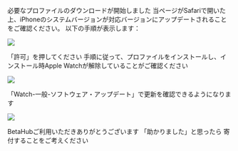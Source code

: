 必要なプロファイルのダウンロードが開始しました
当ページがSafariで開いた上、iPhoneのシステムバージョンが対応バージョンにアップデートされることをご確認ください。
以下の手順が表示します：

![][Install Profile Alert]

「許可」を押してください
手順に従って、プロファイルをインストールし、インストール時Apple Watchが解除していることがご確認ください

![][After Install Profile]

「Watch-一般-ソフトウェア・アップデート」で更新を確認できるようになります

![][System Update]

BetaHubご利用いただきありがとうございます
「助かりました」と思ったら
寄付することをご考えください

[Install Profile Alert]: https://tva1.sinaimg.cn/large/008i3skNgy1gwqlc5hlmuj30gz0afgli.jpg
[After Install Profile]: https://tva1.sinaimg.cn/large/008i3skNgy1gwqoqzmdmwj311q0hqdgl.jpg
[System Update]: https://tva1.sinaimg.cn/large/008i3skNgy1gwqoqqe48qj30f10hqq31.jpg